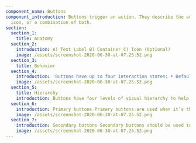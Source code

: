 ```yaml
---
component_name: Buttons
component_introduction: Buttons trigger an action. They describe the action using text, an
  icon, or a combination of both.
section:
  section_1:
    title: Anatomy
  section_2:
    introduction: A) Text Label B) Container C) Icon (Optional)
    image: /assets/screenshot-2020-06-30-at-07.25.52.png
  section_3:
    title: Behavior
  section_4:    
    introduction: 'Buttons have up to four interaction states: • Default • Hover • Active • Disabled'
    image: /assets/screenshot-2020-06-30-at-07.25.52.png
  section_5:
    title: Hierarchy
    introduction: Buttons have four levels of visual hierarchy to help the end user navigate an interface.
  section_6:    
    introduction: Primary buttons Primary buttons are used when it’s the main call to action. They have the greatest visual weight.
    image: /assets/screenshot-2020-06-30-at-07.25.52.png
  section_7:    
    introduction: Secondary buttons Secondary buttons should be used to represent secondary calls to action. They have less visual weight when compared to primary buttons.
    image: /assets/screenshot-2020-06-30-at-07.25.52.png
---
```

